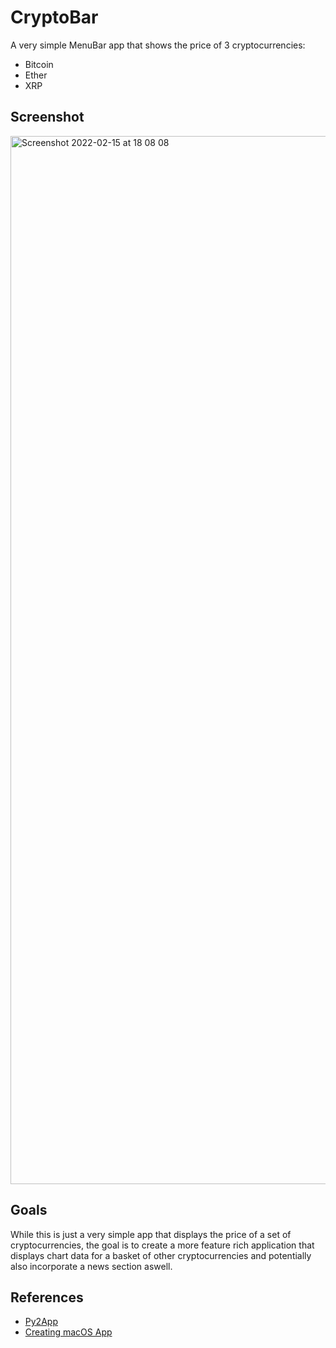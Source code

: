 # CryptoBar
A very simple MenuBar app that shows the price of 3 cryptocurrencies:
- Bitcoin
- Ether
- XRP


## Screenshot 
<img width="1677" alt="Screenshot 2022-02-15 at 18 08 08" src="https://user-images.githubusercontent.com/64978825/154128369-e9d64f2b-9fd5-4fcc-a38c-266368db85e4.png">

## Goals
While this is just a very simple app that displays the price of a set of cryptocurrencies, the goal is to create a more feature rich application that displays chart data for a basket of other cryptocurrencies and potentially also incorporate a news section aswell.

## References
- [Py2App](https://py2app.readthedocs.io/en/latest/tutorial.html#create-a-setup-py-file)
- [Creating macOS App](https://camillovisini.com/article/create-macos-menu-bar-app-pomodoro/)
